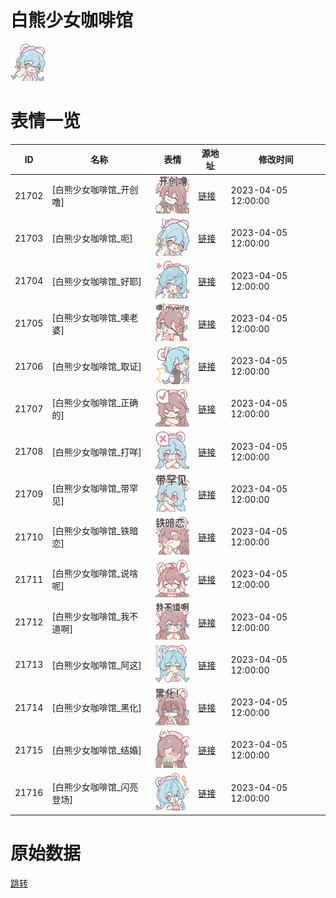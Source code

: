 # 白熊少女咖啡馆

<img src="./cover.png" height="60" alt="cover" />

# 表情一览

|ID|名称|表情|源地址|修改时间|
|----|----|----|----|----|
|21702|[白熊少女咖啡馆_开创噜]|<img src="./pic/021702_%5B白熊少女咖啡馆_开创噜%5D.png" height="60" alt="开创噜"/>|[链接](https://i0.hdslb.com/bfs/garb/fc497446180e80be59668d7a465fa4ab8159ade7.png)|2023-04-05 12:00:00|
|21703|[白熊少女咖啡馆_呃]|<img src="./pic/021703_%5B白熊少女咖啡馆_呃%5D.png" height="60" alt="呃"/>|[链接](https://i0.hdslb.com/bfs/garb/1ba828c5a0bded745774f854ae383a158fb56065.png)|2023-04-05 12:00:00|
|21704|[白熊少女咖啡馆_好耶]|<img src="./pic/021704_%5B白熊少女咖啡馆_好耶%5D.png" height="60" alt="好耶"/>|[链接](https://i0.hdslb.com/bfs/garb/af9b28e93d0b72c0667387481a6b45d645ce32b8.png)|2023-04-05 12:00:00|
|21705|[白熊少女咖啡馆_噢老婆]|<img src="./pic/021705_%5B白熊少女咖啡馆_噢老婆%5D.png" height="60" alt="噢老婆"/>|[链接](https://i0.hdslb.com/bfs/garb/331f7355f09b19a64cb79eba7a46f054605c63f0.png)|2023-04-05 12:00:00|
|21706|[白熊少女咖啡馆_取证]|<img src="./pic/021706_%5B白熊少女咖啡馆_取证%5D.png" height="60" alt="取证"/>|[链接](https://i0.hdslb.com/bfs/garb/2fa3d1d056fc2f4c276dcc4d1bb3c30c9133dc60.png)|2023-04-05 12:00:00|
|21707|[白熊少女咖啡馆_正确的]|<img src="./pic/021707_%5B白熊少女咖啡馆_正确的%5D.png" height="60" alt="正确的"/>|[链接](https://i0.hdslb.com/bfs/garb/dc687c89bc08bf01448f06a46f8d8891bf6eb362.png)|2023-04-05 12:00:00|
|21708|[白熊少女咖啡馆_打咩]|<img src="./pic/021708_%5B白熊少女咖啡馆_打咩%5D.png" height="60" alt="打咩"/>|[链接](https://i0.hdslb.com/bfs/garb/70c2072b53264a712f0b16b0821bdeb4be2ec920.png)|2023-04-05 12:00:00|
|21709|[白熊少女咖啡馆_带罕见]|<img src="./pic/021709_%5B白熊少女咖啡馆_带罕见%5D.png" height="60" alt="带罕见"/>|[链接](https://i0.hdslb.com/bfs/garb/596b324096bb5f43c27fc16b07ffcee9ab93a781.png)|2023-04-05 12:00:00|
|21710|[白熊少女咖啡馆_铁暗恋]|<img src="./pic/021710_%5B白熊少女咖啡馆_铁暗恋%5D.png" height="60" alt="铁暗恋"/>|[链接](https://i0.hdslb.com/bfs/garb/32d820d64cf08a05ab0b9d4f858e2205de50c344.png)|2023-04-05 12:00:00|
|21711|[白熊少女咖啡馆_说啥呢]|<img src="./pic/021711_%5B白熊少女咖啡馆_说啥呢%5D.png" height="60" alt="说啥呢"/>|[链接](https://i0.hdslb.com/bfs/garb/24c7c10db2a145d38b1739bbf8504a00b075ab78.png)|2023-04-05 12:00:00|
|21712|[白熊少女咖啡馆_我不道啊]|<img src="./pic/021712_%5B白熊少女咖啡馆_我不道啊%5D.png" height="60" alt="我不道啊"/>|[链接](https://i0.hdslb.com/bfs/garb/31ff42dad9d014a1b6e663e9cf041708958492a1.png)|2023-04-05 12:00:00|
|21713|[白熊少女咖啡馆_阿这]|<img src="./pic/021713_%5B白熊少女咖啡馆_阿这%5D.png" height="60" alt="阿这"/>|[链接](https://i0.hdslb.com/bfs/garb/44a7f3c8f7e70f35e3f51bfdc760212bbe6abd94.png)|2023-04-05 12:00:00|
|21714|[白熊少女咖啡馆_黑化]|<img src="./pic/021714_%5B白熊少女咖啡馆_黑化%5D.png" height="60" alt="黑化"/>|[链接](https://i0.hdslb.com/bfs/garb/985258897752450ff2d8b7cddc4731d7942faeea.png)|2023-04-05 12:00:00|
|21715|[白熊少女咖啡馆_结婚]|<img src="./pic/021715_%5B白熊少女咖啡馆_结婚%5D.png" height="60" alt="结婚"/>|[链接](https://i0.hdslb.com/bfs/garb/c5cb6b24258f46026ffe3867716e8260d58b7796.png)|2023-04-05 12:00:00|
|21716|[白熊少女咖啡馆_闪亮登场]|<img src="./pic/021716_%5B白熊少女咖啡馆_闪亮登场%5D.png" height="60" alt="闪亮登场"/>|[链接](https://i0.hdslb.com/bfs/garb/dc5b412a961ad9b7c059ddcfb1a0e0a9994cac3d.png)|2023-04-05 12:00:00|

# 原始数据

[跳转](./raw.json)

